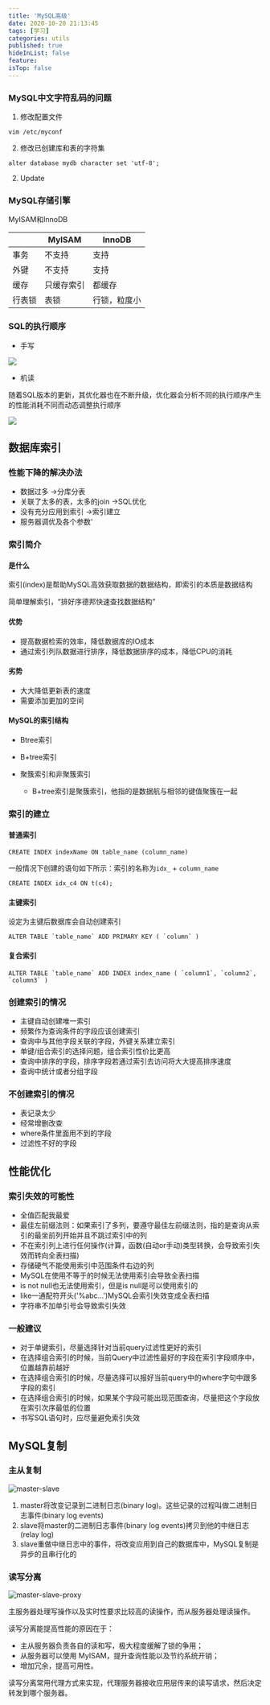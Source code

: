 ```yaml
---
title: 'MySQL高级'
date: 2020-10-20 21:13:45
tags: [学习]
categories: utils
published: true
hideInList: false
feature: 
isTop: false
---
```


### MySQL中文字符乱码的问题

1. 修改配置文件

```shell
vim /etc/myconf
```

2. 修改已创建库和表的字符集

```shell
alter database mydb character set 'utf-8';
```

2. Update

### MySQL存储引擎

MyISAM和InnoDB

|        | MyISAM     | InnoDB       |
| ------ | ---------- | ------------ |
| 事务   | 不支持     | 支持         |
| 外键   | 不支持     | 支持         |
| 缓存   | 只缓存索引 | 都缓存       |
| 行表锁 | 表锁       | 行锁，粒度小 |

<!-- more -->

### SQL的执行顺序

- 手写

![](https://blog-1251782526.cos.ap-shanghai.myqcloud.com/uPic/0081Kckwly1gk9wf3l6pyj30fw0en3zn.jpg)

- 机读

随着SQL版本的更新，其优化器也在不断升级，优化器会分析不同的执行顺序产生的性能消耗不同而动态调整执行顺序

![](https://blog-1251782526.cos.ap-shanghai.myqcloud.com/uPic/0081Kckwly1gk9wgqbe5wj30ch0adgmo.jpg)

## 数据库索引

### 性能下降的解决办法

- 数据过多 ->分库分表
- 关联了太多的表，太多的join  ->SQL优化
- 没有充分应用到索引 ->索引建立
- 服务器调优及各个参数‘

### 索引简介

#### 是什么

索引(index)是帮助MySQL高效获取数据的数据结构，即索引的本质是数据结构

简单理解索引，“排好序德邦快速查找数据结构”

#### 优势

- 提高数据检索的效率，降低数据库的IO成本
- 通过索引列队数据进行排序，降低数据排序的成本，降低CPU的消耗

#### 劣势

- 大大降低更新表的速度
- 需要添加更加的空间

#### MySQL的索引结构

- Btree索引

- B+tree索引

- 聚簇索引和非聚簇索引

  - B+tree索引是聚簇索引，他指的是数据航与相邻的键值聚簇在一起

### 索引的建立

#### 普通索引

```mysql
CREATE INDEX indexName ON table_name (column_name)
```

一般情况下创建的语句如下所示：索引的名称为`idx_` + `column_name`

```mysql
CREATE INDEX idx_c4 ON t(c4);
```

#### 主键索引

设定为主键后数据库会自动创建索引

```mysql
ALTER TABLE `table_name` ADD PRIMARY KEY ( `column` )
```

#### 复合索引

```mysql
ALTER TABLE `table_name` ADD INDEX index_name ( `column1`, `column2`, `column3` )
```

### 创建索引的情况

- 主键自动创建唯一索引
- 频繁作为查询条件的字段应该创建索引
- 查询中与其他字段关联的字段，外键关系建立索引
- 单键/组合索引的选择问题，组合索引性价比更高
- 查询中排序的字段，排序字段若通过索引去访问将大大提高排序速度
- 查询中统计或者分组字段

### 不创建索引的情况

- 表记录太少
- 经常增删改查
- where条件里面用不到的字段
- 过滤性不好的字段

## 性能优化

### 索引失效的可能性

- 全值匹配我最爱
- 最佳左前缀法则：如果索引了多列，要遵守最佳左前缀法则，指的是查询从索引的最坐前列开始并且不跳过索引中的列
- 不在索引列上进行任何操作(计算，函数(自动or手动)类型转换，会导致索引失效而转向全表扫描)
- 存储硬气不能使用索引中范围条件右边的列
- MySQL在使用不等于的时候无法使用索引会导致全表扫描
- is not null也无法使用索引，但是is null是可以使用索引的
- like一通配符开头('%abc...')MySQL会索引失效变成全表扫描
- 字符串不加单引号会导致索引失效

### 一般建议

- 对于单键索引，尽量选择针对当前query过滤性更好的索引
- 在选择组合索引的时候，当前Query中过滤性最好的字段在索引字段顺序中，位置越靠前越好
- 在选择组合索引的时候，尽量选择可以报好当前query中的where字句中跟多字段的索引
- 在选择组合索引的时候，如果某个字段可能出现范围查询，尽量把这个字段放在索引次序最低的位置
- 书写SQL语句时，应尽量避免索引失效

## MySQL复制

### 主从复制

![master-slave](https://blog-1251782526.cos.ap-shanghai.myqcloud.com/uPic/0081Kckwly1gk9x0425i6j30jk09l0ut.jpg)

1. master将改变记录到二进制日志(binary log)。这些记录的过程叫做二进制日志事件(binary log events)
2. slave将master的二进制日志事件(binary log events)拷贝到他的中继日志(relay log)
3. slave重做中继日志中的事件，将改变应用到自己的数据库中，MySQL复制是异步的且串行化的

### 读写分离

![master-slave-proxy](https://blog-1251782526.cos.ap-shanghai.myqcloud.com/uPic/0081Kckwly1gk9x0eqiyfj30hk0au0u7.jpg)

主服务器处理写操作以及实时性要求比较高的读操作，而从服务器处理读操作。

读写分离能提高性能的原因在于：

- 主从服务器负责各自的读和写，极大程度缓解了锁的争用；
- 从服务器可以使用 MyISAM，提升查询性能以及节约系统开销；
- 增加冗余，提高可用性。

读写分离常用代理方式来实现，代理服务器接收应用层传来的读写请求，然后决定转发到哪个服务器。





















